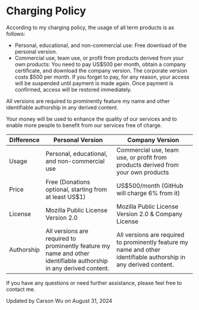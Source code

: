 # Charging Policy

According to my charging policy, the usage of all term products is as follows:

- Personal, educational, and non-commercial use: Free download of the personal version.
- Commercial use, team use, or profit from products derived from your own products: You need to pay US$500 per month, obtain a company certificate, and download the company version. The corporate version costs $500 per month. If you forget to pay, for any reason, your access will be suspended until payment is made again. Once payment is confirmed, access will be restored immediately.

All versions are required to prominently feature my name and other identifiable authorship in any derived content.

Your money will be used to enhance the quality of our services and to enable more people to benefit from our services free of charge.

| Difference | Personal Version | Company Version |
| --- | --- | --- |
| Usage | Personal, educational, and non-commercial use | Commercial use, team use, or profit from products derived from your own products |
| Price | Free (Donations optional, starting from at least US$1) | US$500/month (GitHub will charge 6% from it) |
| License | Mozilla Public License Version 2.0 | Mozilla Public License Version 2.0 & Company License |
| Authorship | All versions are required to prominently feature my name and other identifiable authorship in any derived content. | All versions are required to prominently feature my name and other identifiable authorship in any derived content. |

If you have any questions or need further assistance, please feel free to contact me.

Updated by Carson Wu on August 31, 2024
